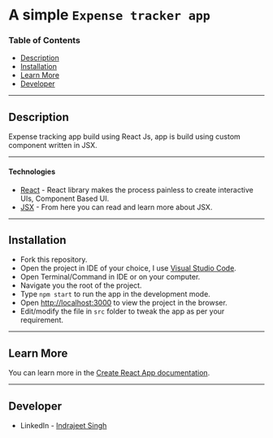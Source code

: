 # A simple `Expense tracker app`

### Table of Contents

- [Description](#description)
- [Installation](#installation)
- [Learn More](#learn-more)
- [Developer](#developer)

---

## Description

Expense tracking app build using React Js, app is build using custom component written in JSX.

---

#### Technologies

- [React](https://reactjs.org) - React library makes the process painless to create interactive UIs, Component Based UI.
- [JSX](https://reactjs.org/docs/introducing-jsx.html) - From here you can read and learn more about JSX.

---

## Installation

- Fork this repository.
- Open the project in IDE of your choice, I use [Visual Studio Code](https://code.visualstudio.com).
- Open Terminal/Command in IDE or on your computer.
- Navigate you the root of the project.
- Type `npm start` to run the app in the development mode.
- Open [http://localhost:3000](http://localhost:3000) to view the project in the browser.
- Edit/modify the file in `src` folder to tweak the app as per your requirement.

---

## Learn More

You can learn more in the [Create React App documentation](https://facebook.github.io/create-react-app/docs/getting-started).

---

## Developer

- LinkedIn - [Indrajeet Singh](https://www.linkedin.com/in/indrajeetsingh94/)
